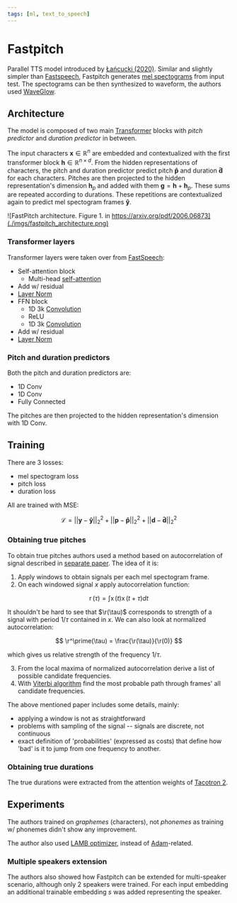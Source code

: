 ```yaml
---
tags: [ml, text_to_speech]
---
```

[pitch_extract_paper]: https://www.researchgate.net/profile/Paul-Boersma-2/publication/2326829_Accurate_Short-Term_Analysis_Of_The_Fundamental_Frequency_And_The_Harmonics-To-Noise_Ratio_Of_A_Sampled_Sound/links/0fcfd511668e1a0fb2000000/Accurate-Short-Term-Analysis-Of-The-Fundamental-Frequency-And-The-Harmonics-To-Noise-Ratio-Of-A-Sampled-Sound.pdf

# Fastpitch

Parallel TTS model introduced by [Łańcucki
(2020)](https://arxiv.org/pdf/2006.06873). Similar and slightly simpler than
[Fastspeech](./fastspeech.md), Fastpitch generates [mel
spectograms](./spectogram.md) from input
test. The spectograms can be then synthesized to waveform, the authors used
[WaveGlow](./waveglow.md).

## Architecture

The model is composed of two main [Transformer](./transformer.md) blocks with
*pitch predictor* and *duration predictor* in between.

The input characters $\mathbf{x} \in \mathbb{R}^{n}$ are embedded and
contextualized with the first transformer block $\mathbf{h} \in \mathbb{R}^{n
\times d}$. From the hidden representations of characters, the pitch and duration
predictor predict pitch $\mathbf{\hat{p}}$ and duration $\mathbf{\hat{d}}$ for
each characters. Pitches are then projected to the hidden representation's
dimension $\mathbf{h}_{p}$ and added with them $\mathbf{g} = \mathbf{h} +
\mathbf{h}_{p}$. These sums are repeated according to durations. These
repetitions are contextualized again to predict mel spectogram frames
$\mathbf{\hat{y}}$.

![FastPitch architecture. Figure 1. in
https://arxiv.org/pdf/2006.06873](./imgs/fastpitch_architecture.png)

### Transformer layers

Transformer layers were taken over from [FastSpeech](./fastspeech.md):

- Self-attention block
    - Multi-head [self-attention](./transformer_self_attention.md)
- Add w/ residual
- [Layer Norm](./layer_normalization.md)
- FFN block
    - 1D 3k [Convolution](./convolution.md)
    - ReLU
    - 1D 3k [Convolution](./convolution.md)
- Add w/ residual
- [Layer Norm](./layer_normalization.md)

### Pitch and duration predictors

Both the pitch and duration predictors are:

- 1D Conv
- 1D Conv
- Fully Connected

The pitches are then projected to the hidden representation's dimension with 1D
Conv.

## Training

There are 3 losses:
- mel spectogram loss
- pitch loss
- duration loss

All are trained with MSE:

$$
\mathcal{L} =
  ||\mathbf{y} - \mathbf{\hat{y}}||^2_2 +
  ||\mathbf{p} - \mathbf{\hat{p}}||^2_2 +
  ||\mathbf{d} - \mathbf{\hat{d}}||^2_2
$$

### Obtaining true pitches

To obtain true pitches authors used a method based on autocorrelation of signal
described in [separate paper][pitch_extract_paper]. The idea of it is:

1. Apply windows to obtain signals per each mel spectogram frame.
2. On each windowed signal $x$ apply autocorrelation function:

$$
\DeclareMathOperator{\r}{r}
\DeclareMathOperator{\x}{x}
\r(\tau) = \int \x(t) \x(t + \tau) dt
$$

It shouldn't be hard to see that $\r(\tau)$ corresponds to strength of a signal
with period $1/\tau$ contained in $x$. We can also look at normalized
autocorrelation:

$$
\r^\prime(\tau) = \frac{\r(\tau)}{\r(0)}
$$

which gives us relative strength of the frequency $1/\tau$.

3. From the local maxima of normalized autocorrelation derive a list of possible
   candidate frequencies.
4. With [Viterbi algorithm](./viterbi_algorithm.md) find the most probable path
   through frames' all candidate frequencies.

The above mentioned paper includes some details, mainly:
- applying a window is not as straightforward
- problems with sampling of the signal -- signals are discrete, not continuous
- exact definition of 'probabilities' (expressed as costs) that define how 'bad'
  is it to jump from one frequency to another.

### Obtaining true durations

The true durations were extracted from the attention weights of [Tacotron
2](./tacotron_2.md).


## Experiments

The authors trained on *graphemes* (characters), not *phonemes* as training w/
phonemes didn't show any improvement.

The author also used [LAMB optimizer](./lamb_optimizer.md), instead of
[Adam](./adam.md)-related.

### Multiple speakers extension

The authors also showed how Fastpitch can be extended for multi-speaker
scenario, although only 2 speakers were trained. For each input embedding an
additional trainable embedding $s$ was added representing the speaker.
